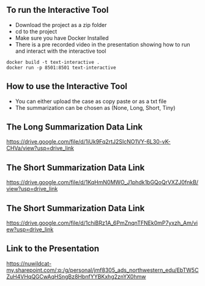 ## To run the Interactive Tool
- Download the project as a zip folder
- cd to the project
- Make sure you have Docker Installed
- There is a pre recorded video in the presentation showing how to run and interact with the interactive tool
```
docker build -t text-interactive .
docker run -p 8501:8501 text-interactive
```

## How to use the Interactive Tool
- You can either upload the case as copy paste or as a txt file
- The summarization can be chosen as (None, Long, Short, Tiny)

## The Long Summarization Data Link

https://drive.google.com/file/d/1iUk9Fq2rtJ2SIcNO1VY-6L30-vK-CHVa/view?usp=drive_link

## The Short Summarization Data Link
https://drive.google.com/file/d/1KqHmN0MWO_J1phdk1bGQoQrVXZJ0fnkB/view?usp=drive_link

## The Short Summarization Data Link

https://drive.google.com/file/d/1chiBRz1A_6PmZnqnTFNEk0mP7yxzh_Am/view?usp=drive_link

## Link to the Presentation
https://nuwildcat-my.sharepoint.com/:p:/g/personal/jmf8305_ads_northwestern_edu/EbTW5CZuH4VHqQGCwAqHSngBz8HbnfYYBKxhg2znYX0hmw
